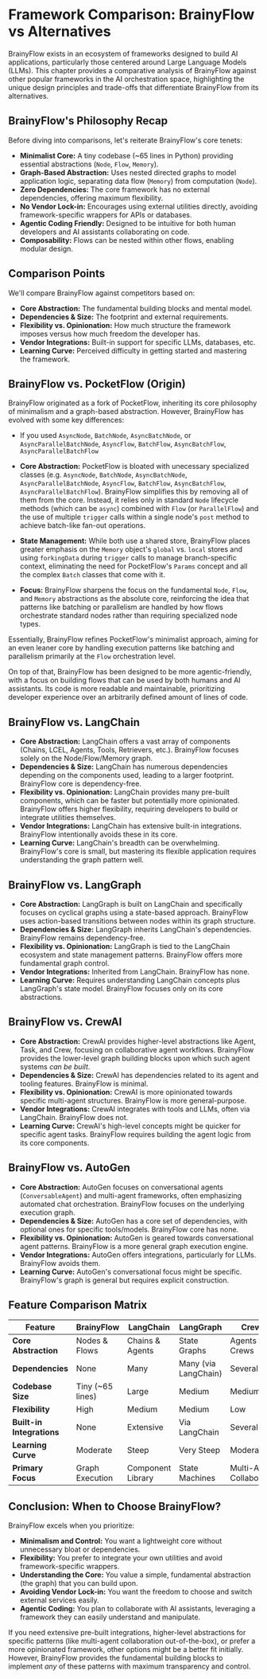 # Framework Comparison: BrainyFlow vs Alternatives

BrainyFlow exists in an ecosystem of frameworks designed to build AI applications, particularly those centered around Large Language Models (LLMs). This chapter provides a comparative analysis of BrainyFlow against other popular frameworks in the AI orchestration space, highlighting the unique design principles and trade-offs that differentiate BrainyFlow from its alternatives.

## BrainyFlow's Philosophy Recap

Before diving into comparisons, let's reiterate BrainyFlow's core tenets:

- **Minimalist Core:** A tiny codebase (~65 lines in Python) providing essential abstractions (`Node`, `Flow`, `Memory`).
- **Graph-Based Abstraction:** Uses nested directed graphs to model application logic, separating data flow (`Memory`) from computation (`Node`).
- **Zero Dependencies:** The core framework has no external dependencies, offering maximum flexibility.
- **No Vendor Lock-in:** Encourages using external utilities directly, avoiding framework-specific wrappers for APIs or databases.
- **Agentic Coding Friendly:** Designed to be intuitive for both human developers and AI assistants collaborating on code.
- **Composability:** Flows can be nested within other flows, enabling modular design.

## Comparison Points

We'll compare BrainyFlow against competitors based on:

- **Core Abstraction:** The fundamental building blocks and mental model.
- **Dependencies & Size:** The footprint and external requirements.
- **Flexibility vs. Opinionation:** How much structure the framework imposes versus how much freedom the developer has.
- **Vendor Integrations:** Built-in support for specific LLMs, databases, etc.
- **Learning Curve:** Perceived difficulty in getting started and mastering the framework.

## BrainyFlow vs. PocketFlow (Origin)

BrainyFlow originated as a fork of PocketFlow, inheriting its core philosophy of minimalism and a graph-based abstraction. However, BrainyFlow has evolved with some key differences:

- If you used `AsyncNode`, `BatchNode`, `AsyncBatchNode`, or `AsyncParallelBatchNode`, `AsyncFlow`, `BatchFlow`, `AsyncBatchFlow`, `AsyncParallelBatchFlow`

- **Core Abstraction:** PocketFlow is bloated with unecessary specialized classes (e.g. `AsyncNode`, `BatchNode`, `AsyncBatchNode`, `AsyncParallelBatchNode`, `AsyncFlow`, `BatchFlow`, `AsyncBatchFlow`, `AsyncParallelBatchFlow`). BrainyFlow simplifies this by removing all of them from the core. Instead, it relies only in standard `Node` lifecycle methods (which can be `async`) combined with `Flow` (or `ParallelFlow`) and the use of multiple `trigger` calls within a single node's `post` method to achieve batch-like fan-out operations.
- **State Management:** While both use a shared store, BrainyFlow places greater emphasis on the `Memory` object's `global` vs. `local` stores and using `forkingData` during `trigger` calls to manage branch-specific context, eliminating the need for PocketFlow's `Params` concept and all the complex `Batch` classes that come with it.
- **Focus:** BrainyFlow sharpens the focus on the fundamental `Node`, `Flow`, and `Memory` abstractions as the absolute core, reinforcing the idea that patterns like batching or parallelism are handled by how flows orchestrate standard nodes rather than requiring specialized node types.

Essentially, BrainyFlow refines PocketFlow's minimalist approach, aiming for an even leaner core by handling execution patterns like batching and parallelism primarily at the `Flow` orchestration level.

On top of that, BrainyFlow has been designed to be more agentic-friendly, with a focus on building flows that can be used by both humans and AI assistants. Its code is more readable and maintainable, prioritizing developer experience over an arbitrarily defined amount of lines of code.

## BrainyFlow vs. LangChain

- **Core Abstraction:** LangChain offers a vast array of components (Chains, LCEL, Agents, Tools, Retrievers, etc.). BrainyFlow focuses solely on the Node/Flow/Memory graph.
- **Dependencies & Size:** LangChain has numerous dependencies depending on the components used, leading to a larger footprint. BrainyFlow core is dependency-free.
- **Flexibility vs. Opinionation:** LangChain provides many pre-built components, which can be faster but potentially more opinionated. BrainyFlow offers higher flexibility, requiring developers to build or integrate utilities themselves.
- **Vendor Integrations:** LangChain has extensive built-in integrations. BrainyFlow intentionally avoids these in its core.
- **Learning Curve:** LangChain's breadth can be overwhelming. BrainyFlow's core is small, but mastering its flexible application requires understanding the graph pattern well.

## BrainyFlow vs. LangGraph

- **Core Abstraction:** LangGraph is built on LangChain and specifically focuses on cyclical graphs using a state-based approach. BrainyFlow uses action-based transitions between nodes within its graph structure.
- **Dependencies & Size:** LangGraph inherits LangChain's dependencies. BrainyFlow remains dependency-free.
- **Flexibility vs. Opinionation:** LangGraph is tied to the LangChain ecosystem and state management patterns. BrainyFlow offers more fundamental graph control.
- **Vendor Integrations:** Inherited from LangChain. BrainyFlow has none.
- **Learning Curve:** Requires understanding LangChain concepts plus LangGraph's state model. BrainyFlow focuses only on its core abstractions.

## BrainyFlow vs. CrewAI

- **Core Abstraction:** CrewAI provides higher-level abstractions like Agent, Task, and Crew, focusing on collaborative agent workflows. BrainyFlow provides the lower-level graph building blocks upon which such agent systems _can be built_.
- **Dependencies & Size:** CrewAI has dependencies related to its agent and tooling features. BrainyFlow is minimal.
- **Flexibility vs. Opinionation:** CrewAI is more opinionated towards specific multi-agent structures. BrainyFlow is more general-purpose.
- **Vendor Integrations:** CrewAI integrates with tools and LLMs, often via LangChain. BrainyFlow does not.
- **Learning Curve:** CrewAI's high-level concepts might be quicker for specific agent tasks. BrainyFlow requires building the agent logic from its core components.

## BrainyFlow vs. AutoGen

- **Core Abstraction:** AutoGen focuses on conversational agents (`ConversableAgent`) and multi-agent frameworks, often emphasizing automated chat orchestration. BrainyFlow focuses on the underlying execution graph.
- **Dependencies & Size:** AutoGen has a core set of dependencies, with optional ones for specific tools/models. BrainyFlow core has none.
- **Flexibility vs. Opinionation:** AutoGen is geared towards conversational agent patterns. BrainyFlow is a more general graph execution engine.
- **Vendor Integrations:** AutoGen offers integrations, particularly for LLMs. BrainyFlow avoids them.
- **Learning Curve:** AutoGen's conversational focus might be specific. BrainyFlow's graph is general but requires explicit construction.

## Feature Comparison Matrix

| Feature                   | BrainyFlow       | LangChain         | LangGraph            | CrewAI                    | AutoGen               | PocketFlow       |
| ------------------------- | ---------------- | ----------------- | -------------------- | ------------------------- | --------------------- | ---------------- |
| **Core Abstraction**      | Nodes & Flows    | Chains & Agents   | State Graphs         | Agents & Crews            | Conversational Agents | Nodes & Flows    |
| **Dependencies**          | None             | Many              | Many (via LangChain) | Several                   | Several               | None             |
| **Codebase Size**         | Tiny (~65 lines) | Large             | Medium               | Medium                    | Medium                | Tiny (165 lines) |
| **Flexibility**           | High             | Medium            | Medium               | Low                       | Medium                | High             |
| **Built-in Integrations** | None             | Extensive         | Via LangChain        | Several                   | Several               | None             |
| **Learning Curve**        | Moderate         | Steep             | Very Steep           | Moderate                  | Moderate              | Moderate         |
| **Primary Focus**         | Graph Execution  | Component Library | State Machines       | Multi-Agent Collaboration | Conversational Agents | Graph Execution  |

## Conclusion: When to Choose BrainyFlow?

BrainyFlow excels when you prioritize:

- **Minimalism and Control:** You want a lightweight core without unnecessary bloat or dependencies.
- **Flexibility:** You prefer to integrate your own utilities and avoid framework-specific wrappers.
- **Understanding the Core:** You value a simple, fundamental abstraction (the graph) that you can build upon.
- **Avoiding Vendor Lock-in:** You want the freedom to choose and switch external services easily.
- **Agentic Coding:** You plan to collaborate with AI assistants, leveraging a framework they can easily understand and manipulate.

If you need extensive pre-built integrations, higher-level abstractions for specific patterns (like multi-agent collaboration out-of-the-box), or prefer a more opinionated framework, other options might be a better fit initially. However, BrainyFlow provides the fundamental building blocks to implement _any_ of these patterns with maximum transparency and control.
